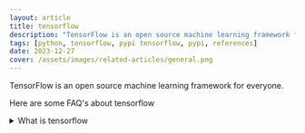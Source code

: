 ```yaml
---
layout: article
title: tensorflow
description: "TensorFlow is an open source machine learning framework for everyone."
tags: [python, tensorflow, pypi tensorflow, pypi, references]
date: 2023-12-27
cover: /assets/images/related-articles/general.png
---
```


TensorFlow is an open source machine learning framework for everyone.

Here are some FAQ's about tensorflow
<details>
<summary>What is tensorflow</summary>
TensorFlow is an open source machine learning framework for everyone.
</details>
